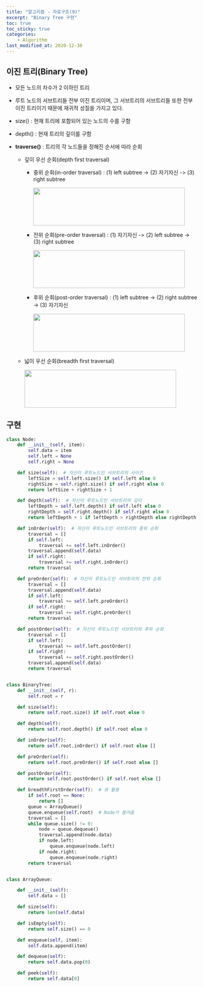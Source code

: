 ```yaml
---
title: "알고리즘 - 자료구조(9)"
excerpt: "Binary Tree 구현"
toc: true
toc_sticky: true
categories:
    - Algorithm
last_modified_at: 2020-12-30
---
```


## 이진 트리(Binary Tree)

-   모든 노드의 차수가 2 이하인 트리
-   루트 노드의 서브트리들 전부 이진 트리이며, 그 서브트리의 서브트리들 또한 전부 이진 트리이기 때문에 재귀적 성질을 가지고 있다.
-   size() : 현재 트리에 포함되어 있는 노드의 수를 구함
-   depth() : 현재 트리의 깊이를 구함
-   **traverse()** : 트리의 각 노드들을 정해진 순서에 따라 순회

    -   깊이 우선 순회(depth first traversal)

        -   중위 순회(in-order traversal) : (1) left subtree -> (2) 자기자신 -> (3) right subtree

            <img src="https://user-images.githubusercontent.com/46255148/103190845-03fdb980-4916-11eb-85fe-ff871db74875.png" height="100px" width="400px">

        -   전위 순회(pre-order traversal) : (1) 자기자신 -> (2) left subtree -> (3) right subtree

            <img src="https://user-images.githubusercontent.com/46255148/103190967-6bb40480-4916-11eb-9735-667ae3980f97.png" height="100px" width="400px">

        -   후위 순회(post-order traversal) : (1) left subtree -> (2) right subtree -> (3) 자기자신

            <img src="https://user-images.githubusercontent.com/46255148/103190986-825a5b80-4916-11eb-9310-e8792091e6b9.png" height="100px" width="400px">

    -   넓이 우선 순회(breadth first traversal)

        <img src="https://user-images.githubusercontent.com/46255148/103191065-b33a9080-4916-11eb-92e2-eeeab4293e95.png" height="100px" width="400px">

## 구현

```python
class Node:
    def __init__(self, item):
        self.data = item
        self.left = None
        self.right = None

    def size(self):  # 자신이 루트노드인 서브트리의 사이즈
        leftSize = self.left.size() if self.left else 0
        rightSize = self.right.size() if self.right else 0
        return leftSize + rightSize + 1

    def depth(self):  # 자신이 루트노드인 서브트리의 깊이
        leftDepth = self.left.depth() if self.left else 0
        rightDepth = self.right.depth() if self.right else 0
        return leftDepth + 1 if leftDepth > rightDepth else rightDepth + 1

    def inOrder(self):  # 자신이 루트노드인 서브트리의 중위 순회
        traversal = []
        if self.left:
            traversal += self.left.inOrder()
        traversal.append(self.data)
        if self.right:
            traversal += self.right.inOrder()
        return traversal

    def preOrder(self):  # 자신이 루트노드인 서브트리의 전위 순회
        traversal = []
        traversal.append(self.data)
        if self.left:
            traversal += self.left.preOrder()
        if self.right:
            traversal += self.right.preOrder()
        return traversal

    def postOrder(self):  # 자신이 루트노드인 서브트리의 후위 순회
        traversal = []
        if self.left:
            traversal += self.left.postOrder()
        if self.right:
            traversal += self.right.postOrder()
        traversal.append(self.data)
        return traversal


class BinaryTree:
    def __init__(self, r):
        self.root = r

    def size(self):
        return self.root.size() if self.root else 0

    def depth(self):
        return self.root.depth() if self.root else 0

    def inOrder(self):
        return self.root.inOrder() if self.root else []

    def preOrder(self):
        return self.root.preOrder() if self.root else []

    def postOrder(self):
        return self.root.postOrder() if self.root else []

    def breadthFirstOrder(self):  # 큐 활용
        if self.root == None:
            return []
        queue = ArrayQueue()
        queue.enqueue(self.root)  # Node가 들어옴
        traversal = []
        while queue.size() != 0:
            node = queue.dequeue()
            traversal.append(node.data)
            if node.left:
                queue.enqueue(node.left)
            if node.right:
                queue.enqueue(node.right)
        return traversal


class ArrayQueue:

    def __init__(self):
        self.data = []

    def size(self):
        return len(self.data)

    def isEmpty(self):
        return self.size() == 0

    def enqueue(self, item):
        self.data.append(item)

    def dequeue(self):
        return self.data.pop(0)

    def peek(self):
        return self.data[0]
```
